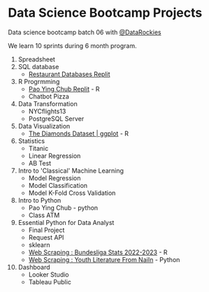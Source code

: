 # Data Science Bootcamp Projects

Data science bootcamp batch 06 with [@DataRockies](https://datarockie.com/)

We learn 10 sprints during 6 month program.

1. Spreadsheet
2. SQL database
   - [Restaurant Databases Replit](https://replit.com/@NppEllermann/SQLhomeworkbatch6)   
3. R Progrmming
   - [Pao Ying Chub Replit](https://replit.com/@NppEllermann/Batch06PaoYingChub) - R
   - Chatbot Pizza
4. Data Transformation
   - NYCflights13
   - PostgreSQL Server
5. Data Visualization
   - [The Diamonds Dataset | ggplot](https://github.com/Jenneynpp/DataScienceBootcamp6_projects/blob/main/Batch%2006%20-%20Data%20Visualization%20Diamonds%20%E2%80%93%20Posit.pdf) - R 
6. Statistics
   - Titanic
   - Linear Regression
   - AB Test
7. Intro to 'Classical' Machine Learning
   - Model Regression
   - Model Classification
   - Model K-Fold Cross Validation
8. Intro to Python
   - Pao Ying Chub - python
   - Class ATM
9. Essential Python for Data Analyst
   - Final Project
   - Request API
   - sklearn
   - [Web Scraping : Bundesliga Stats 2022-2023](https://datalore.jetbrains.com/notebook/slgMVKs4RcG9biTOqchqsv/b1V1GRSchgSPVVM4Cp4kV3/) - R
   - [Web Scraping : Youth Literature From NaiIn](https://datalore.jetbrains.com/notebook/slgMVKs4RcG9biTOqchqsv/tMVSUxbsRLivtEDET8VTIY/) - Python
10. Dashboard
    - Looker Studio
    - Tableau Public
